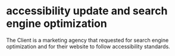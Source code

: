 # accessibility update and search engine optimization
The Client is a marketing agency that requested for search engine optimization and for their website to follow accessibility standards.
# 
